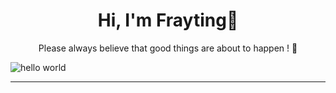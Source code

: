 <h1 align="center" > Hi, I'm Frayting👋</h1> 
<p align="center" >Please always believe that good things are about to happen ! 🥰</p> 

![hello world](https://raw.githubusercontent.com/Frayting/Frayting/refs/heads/main/hello-world.png)

<hr/>

<div align="center">
  
</div>



